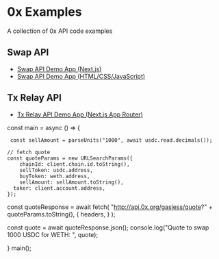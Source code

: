 # 0x Examples

A collection of 0x API code examples

## Swap API

- [Swap API Demo App (Next.js)](https://github.com/0xProject/0x-nextjs-demo-app/tree/main)
- [Swap API Demo App (HTML/CSS/JavaScript)](https://github.com/0xProject/swap-demo-tutorial)

## Tx Relay API

- [Tx Relay API Demo App (Next.js App Router)](https://github.com/0xProject/0x-examples/tree/main/tx-relay-next-app)

const main = async () => {

	 const sellAmount = parseUnits("1000", await usdc.read.decimals());

  	// fetch quote
  	const quoteParams = new URLSearchParams({
  		chainId: client.chain.id.toString(),
    	sellToken: usdc.address,
    	buyToken: weth.address,
    	sellAmount: sellAmount.toString(),
      taker: client.account.address,
    });

  const quoteResponse = await fetch(
    "http://api.0x.org/gasless/quote?" + quoteParams.toString(),
    {
      headers,
    }
  );

  const quote = await quoteResponse.json();
  console.log("Quote to swap 1000 USDC for WETH: ", quote);

}
main();
